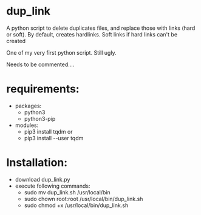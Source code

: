 # dup_link
A python script to delete duplicates files, and replace those with links (hard or soft).
By default, creates hardlinks. Soft links if hard links can't be created

One of my very first python script.
Still ugly.

Needs to be commented....

# requirements:
* packages:
    - python3
    - python3-pip
* modules:
    - pip3 install tqdm
    or
    - pip3 install --user tqdm

# Installation:
* download dup_link.py
* execute following commands:
    - sudo mv dup_link.sh /usr/local/bin
    - sudo chown root:root /usr/local/bin/dup_link.sh
    - sudo chmod +x /usr/local/bin/dup_link.sh